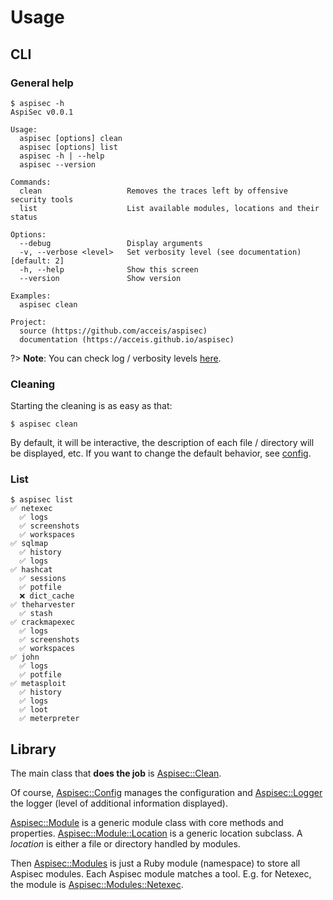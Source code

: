 # Usage

## CLI

### General help

```
$ aspisec -h
AspiSec v0.0.1

Usage:
  aspisec [options] clean
  aspisec [options] list
  aspisec -h | --help
  aspisec --version

Commands:
  clean                   Removes the traces left by offensive security tools
  list                    List available modules, locations and their status

Options:
  --debug                 Display arguments
  -v, --verbose <level>   Set verbosity level (see documentation) [default: 2]
  -h, --help              Show this screen
  --version               Show version

Examples:
  aspisec clean

Project:
  source (https://github.com/acceis/aspisec)
  documentation (https://acceis.github.io/aspisec)
```

?> **Note**: You can check log / verbosity levels [here](https://acceis.github.io/ruby/Aspisec/Logger#LOG_LEVEL-constant).

### Cleaning

Starting the cleaning is as easy as that:

```
$ aspisec clean
```

By default, it will be interactive, the description of each file / directory will be displayed, etc. If you want to change the default behavior, see [config](pages/config.md).

### List

```
$ aspisec list
✅ netexec
  ✅ logs
  ✅ screenshots
  ✅ workspaces
✅ sqlmap
  ✅ history
  ✅ logs
✅ hashcat
  ✅ sessions
  ✅ potfile
  ❌ dict_cache
✅ theharvester
  ✅ stash
✅ crackmapexec
  ✅ logs
  ✅ screenshots
  ✅ workspaces
✅ john
  ✅ logs
  ✅ potfile
✅ metasploit
  ✅ history
  ✅ logs
  ✅ loot
  ✅ meterpreter
```

## Library

The main class that **does the job** is [Aspisec::Clean](https://acceis.github.io/ruby/Aspisec/Clean).

Of course, [Aspisec::Config](https://acceis.github.io/ruby/Aspisec/Config) manages the configuration and [Aspisec::Logger](https://acceis.github.io/ruby/Aspisec/Logger) the logger (level of additional information displayed).

[Aspisec::Module](https://acceis.github.io/ruby/Aspisec/Module) is a generic module class with core methods and properties. [Aspisec::Module::Location](https://acceis.github.io/ruby/Aspisec/Module/Location) is a generic location subclass. A _location_ is either a file or directory handled by modules.

Then [Aspisec::Modules](https://acceis.github.io/ruby/Aspisec/Modules) is just a Ruby module (namespace) to store all Aspisec modules. Each Aspisec module matches a tool. E.g. for Netexec, the module is [Aspisec::Modules::Netexec](https://acceis.github.io/ruby/Aspisec/Modules/Netexec).
